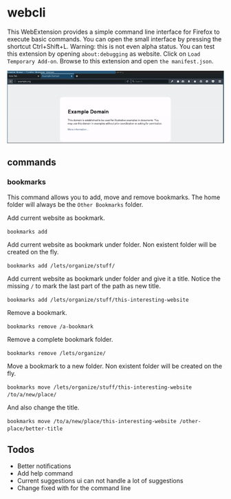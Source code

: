 # webcli

This WebExtension provides a simple command line interface for Firefox to execute basic commands. You can open the small interface by pressing the shortcut Ctrl+Shift+L. Warning: this is not even alpha status. You can test this extension by opening `about:debugging` as website. Click on `Load Temporary Add-on`. Browse to this extension and open `the manifest.json`.

![](https://github.com/roccosportal/webcli/blob/master/preview.gif)

## commands

### bookmarks
This command allows you to add, move and remove bookmarks. The home folder will always be the `Other Bookmarks` folder.

Add current website as bookmark.

`bookmarks add`

Add current website as bookmark under folder. Non existent folder will be created on the fly.

`bookmarks add /lets/organize/stuff/`

Add current website as bookmark under folder and give it a title. Notice the missing `/` to mark the last part of the path as new title.

`bookmarks add /lets/organize/stuff/this-interesting-website`

Remove a bookmark.

`bookmarks remove /a-bookmark`

Remove a complete bookmark folder.

`bookmarks remove /lets/organize/`

Move a bookmark to a new folder. Non existent folder will be created on the fly.

`bookmarks move /lets/organize/stuff/this-interesting-website /to/a/new/place/`

And also change the title.

`bookmarks move /to/a/new/place/this-interesting-website /other-place/better-title`

## Todos

* Better notifications
* Add help command
* Current suggestions ui can not handle a lot of suggestions
* Change fixed with for the command line
